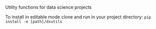 Utility functions for data science projects

To install in editable mode clone and run in your project directory:
`pip install -e [path]/dsutils`